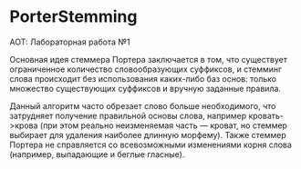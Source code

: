 # PorterStemming
 АОТ: Лабораторная работа №1

Основная идея стеммера Портера заключается в том, что существует ограниченное количество словообразующих суффиксов, и стемминг слова происходит без использования каких-либо баз основ: только множество существующих суффиксов и вручную заданные правила.

Данный алгоритм часто обрезает слово больше необходимого, что затрудняет получение правильной основы слова, например кровать->крова (при этом реально неизменяемая часть — кроват, но стеммер выбирает для удаления наиболее длинную морфему). Также стеммер Портера не справляется со всевозможными изменениями корня слова (например, выпадающие и беглые гласные).